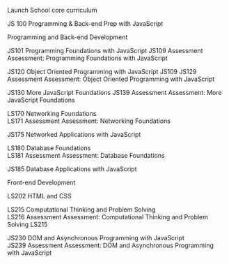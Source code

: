 Launch School core curriculum

JS 100 Programming & Back-end Prep with JavaScript 

Programming and Back-end Development 

JS101	Programming Foundations with JavaScript	
JS109	Assessment Assessment: Programming Foundations with JavaScript	

JS120	Object Oriented Programming with JavaScript	JS109
JS129	Assessment Assessment: Object Oriented Programming with JavaScript	

JS130	More JavaScript Foundations	
JS139	Assessment Assessment: More JavaScript Foundations	

LS170	Networking Foundations	
LS171	Assessment Assessment: Networking Foundations	

JS175	Networked Applications with JavaScript	

LS180	Database Foundations	
LS181	Assessment Assessment: Database Foundations	

JS185	Database Applications with JavaScript

Front-end Development

LS202	HTML and CSS	

LS215	Computational Thinking and Problem Solving	
LS216	Assessment Assessment: Computational Thinking and Problem Solving	LS215	

JS230	DOM and Asynchronous Programming with JavaScript		
JS239	Assessment Assessment: DOM and Asynchronous Programming with JavaScript
